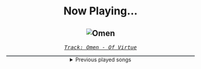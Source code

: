 <div align="center"> 
<h1>Now Playing...</h1>

![Omen](https://i.scdn.co/image/ab67616d00001e020e9b47f325bc626504b8e0ad)
--
_<samp><a href="https://open.spotify.com/track/1wO1luZHbcTLFbCSL5EFn4">Track: Omen - Of Virtue</a></samp>_

<div style="border: 1px #4B5054 solid"></div>
<details>
  <summary>
    Previous played songs
  </summary>
  <table>
    <thead>
      <tr>
        <th>
          Artist
        </th>
        <th>
          Song
        </th>
        <th>
          Link
        </th>
      </tr>
    </thead>
    <tbody>
      <tr><td>Of Virtue</td><td>Omen</td><td><a href="https://open.spotify.com/track/1wO1luZHbcTLFbCSL5EFn4">https://open.spotify.com/track/1wO1luZHbcTLFbCSL5EFn4</a></td></tr><tr><td>Memphis May Fire</td><td>Paralyzed</td><td><a href="https://open.spotify.com/track/5dNqz2N6o1dIWWQKnN6TRE">https://open.spotify.com/track/5dNqz2N6o1dIWWQKnN6TRE</a></td></tr><tr><td>Statefall</td><td>The Lost</td><td><a href="https://open.spotify.com/track/6kNXdTY9EQHMmnLgMk9Fs4">https://open.spotify.com/track/6kNXdTY9EQHMmnLgMk9Fs4</a></td></tr><tr><td>Neverland In Ashes</td><td>Destructible</td><td><a href="https://open.spotify.com/track/3gEYKJwjK9LPDigI5HCl6c">https://open.spotify.com/track/3gEYKJwjK9LPDigI5HCl6c</a></td></tr><tr><td>Lies We Sold</td><td>Fragments</td><td><a href="https://open.spotify.com/track/3DKFqcdMuglj6p4CKg7R9i">https://open.spotify.com/track/3DKFqcdMuglj6p4CKg7R9i</a></td></tr><tr><td>DEADEND</td><td>The Flood</td><td><a href="https://open.spotify.com/track/2gDtc40y6xIPA917q8XMhm">https://open.spotify.com/track/2gDtc40y6xIPA917q8XMhm</a></td></tr><tr><td>OCEANS</td><td>HAPPY</td><td><a href="https://open.spotify.com/track/4gKaBa5yxY76O3b8RkKx9w">https://open.spotify.com/track/4gKaBa5yxY76O3b8RkKx9w</a></td></tr><tr><td>OCEANS</td><td>HAPPY</td><td><a href="https://open.spotify.com/track/4gKaBa5yxY76O3b8RkKx9w">https://open.spotify.com/track/4gKaBa5yxY76O3b8RkKx9w</a></td></tr><tr><td>THE DEFECT</td><td>BROKEN MINDS</td><td><a href="https://open.spotify.com/track/3sJ6M3hImIgtxKpsUapITI">https://open.spotify.com/track/3sJ6M3hImIgtxKpsUapITI</a></td></tr><tr><td>SKYLIMIT</td><td>Designed To Lose</td><td><a href="https://open.spotify.com/track/2Lh2jkpjEvA4ImyGXxDLrm">https://open.spotify.com/track/2Lh2jkpjEvA4ImyGXxDLrm</a></td></tr><tr><td>VENUES</td><td>Praying Mantis</td><td><a href="https://open.spotify.com/track/0YwJtluhUZoYEF58xLLr82">https://open.spotify.com/track/0YwJtluhUZoYEF58xLLr82</a></td></tr><tr><td>Phantom Elite</td><td>Sangre Mala</td><td><a href="https://open.spotify.com/track/6muBFO9CbtYGRu6iVyzqN5">https://open.spotify.com/track/6muBFO9CbtYGRu6iVyzqN5</a></td></tr><tr><td>Tetrarch</td><td>Live Not Fantasize</td><td><a href="https://open.spotify.com/track/3asgs3iJWKVpTVUz8m7wVs">https://open.spotify.com/track/3asgs3iJWKVpTVUz8m7wVs</a></td></tr><tr><td>Fixation</td><td>Blue Skies</td><td><a href="https://open.spotify.com/track/7bsWeMsVacIVzNLeiJSDBV">https://open.spotify.com/track/7bsWeMsVacIVzNLeiJSDBV</a></td></tr><tr><td>Revnoir</td><td>Crève</td><td><a href="https://open.spotify.com/track/4s6VevTwhAr0WJ5Mz4Nrgy">https://open.spotify.com/track/4s6VevTwhAr0WJ5Mz4Nrgy</a></td></tr><tr><td>Sleep Token</td><td>Caramel</td><td><a href="https://open.spotify.com/track/3AdXwuFn7j21HNiFMXvZXt">https://open.spotify.com/track/3AdXwuFn7j21HNiFMXvZXt</a></td></tr><tr><td>Sleep Token</td><td>Emergence</td><td><a href="https://open.spotify.com/track/5NRpxJxtR6JkUhQS4F0um6">https://open.spotify.com/track/5NRpxJxtR6JkUhQS4F0um6</a></td></tr><tr><td>Morgana</td><td>Schwarm</td><td><a href="https://open.spotify.com/track/3KiANrzozsktALYFjS3SnN">https://open.spotify.com/track/3KiANrzozsktALYFjS3SnN</a></td></tr><tr><td>NOVELISTS</td><td>K.O.</td><td><a href="https://open.spotify.com/track/3HyemUAWgM28hYtJ5Pq1c6">https://open.spotify.com/track/3HyemUAWgM28hYtJ5Pq1c6</a></td></tr><tr><td>Arch Enemy</td><td>Blood Dynasty</td><td><a href="https://open.spotify.com/track/6QO8o6bGA3bR056Rsm3bVk">https://open.spotify.com/track/6QO8o6bGA3bR056Rsm3bVk</a></td></tr>
    </tbody>
  </table>
</details>

</div>

